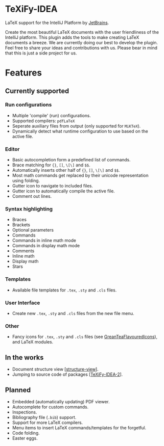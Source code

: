 # TeXiFy-IDEA
LaTeX support for the IntelliJ Platform by [JetBrains](https://www.jetbrains.com/).

Create the most beautiful LaTeX documents with the user friendliness of the IntelliJ platform.
This plugin adds the tools to make creating LaTeX documents a breeze. We are currently doing our best to develop the plugin.
Feel free to share your ideas and contributions with us.
Please bear in mind that this is just a side project for us.

# Features

## Currently supported

### Run configurations
* Multiple 'compile' (run) configurations.
* Supported compilers: `pdfLaTeX`
* Seperate auxiliary files from output (only supported for `MiKTeX`).
* Dynamically detect what runtime configuration to use based on the active file.

### Editor
* Basic autocompletion form a predefined list of commands.
* Brace matching for `{}`, `[]`, `\[\]` and `$$`.
* Automatically inserts other half of `{}`, `[]`, `\[\]` and `$$`.
* Most math commands get replaced by their unicode representation using folding.
* Gutter icon to navigate to included files.
* Gutter icon to automatically compile the active file.
* Comment out lines.

### Syntax highlighting
* Braces
* Brackets
* Optional parameters
* Commands
* Commands in inline math mode
* Commands in display math mode
* Comments
* Inline math
* Display math
* Stars

### Templates
* Available file templates for `.tex`, `.sty` and `.cls` files. 

### User Interface
* Create new `.tex`, `.sty` and `.cls` files from the new file menu.

### Other
* Fancy icons for `.tex`, `.sty` and `.cls` files (see [GreanTeaFlavouredIcons](https://github.com/RubenSchellekens/GreenTeaFlavouredIcons)), and LaTeX modules.

## In the works
* Document structure view [[structure-view](https://github.com/Ruben-Sten/TeXiFy-IDEA/tree/structure-view)].
* Jumping to source code of packages [[TeXiFy-IDEA-2](https://github.com/Ruben-Sten/TeXiFy-IDEA/tree/TeXiFy-IDEA-2)].

## Planned
* Embedded (automatically updating) PDF viewer.
* Autocomplete for custom commands.
* Inspections.
* Bibliography file (`.bib`) support.
* Support for more LaTeX compilers.
* Menu items to insert LaTeX commands/templates for the forgetful.
* Code folding.
* Easter eggs.
